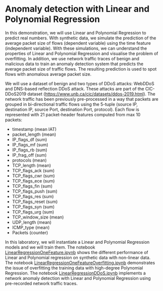 # Anomaly detection with Linear and Polynomial Regression
In this demonstration, we will use Linear and Polynomial Regression to predict real numbers. With synthetic data, we simulate the prediction of the average packet size of flows (dependent variable) using the time feature (independent variable). With these simulations, we can understand the properties of Linear and Polynomial Regression and visualise the problem of overfitting.
In addition, we use network traffic traces of benign and malicious data to train an anomaly detection system that predicts the average packet size of traffic flows. The resulting prediction is used to spot flows with anomalous average packet size. 

We will use a dataset of benign and two types of DDoS attacks: WebDDoS and DNS-based reflection DDoS attack. These attacks are part of the CIC-DDoS2019 dataset (https://www.unb.ca/cic/datasets/ddos-2019.html).
The network traffic has been previously pre-processed in a way that packets are grouped in bi-directional traffic flows using the 5-tuple (source IP, destination IP, source Port, destination Port, protocol). Each flow is represented with 21 packet-header features computed from max 10 packets:

- timestamp (mean IAT)
- packet_length (mean)
- IP_flags_df (sum)
- IP_flags_mf (sum)
- IP_flags_rb (sum)
- IP_frag_off (sum)
- protocols (mean)
- TCP_length (mean)
- TCP_flags_ack (sum)
- TCP_flags_cwr (sum)
- TCP_flags_ece (sum)
- TCP_flags_fin (sum)
- TCP_flags_push (sum)
- TCP_flags_res (sum)
- TCP_flags_reset (sum)
- TCP_flags_syn (sum)
- TCP_flags_urg (sum)
- TCP_window_size (mean)
- UDP_length (mean)
- ICMP_type (mean)
- Packets (counter)


In this laboratory, we will instantiate a Linear and Polynomial Regression models and we will train them.
The notebook [LinearRegressionOneFeature.ipynb](./LinearRegressionOneFeature.ipynb) shows the different performance of Linear and Polynomial regression on synthetic data with non-linear data.
The notebook [LinearRegressionOneFeatureOverfitting.ipynb](./LinearRegressionOneFeatureOverfitting.ipynb) demonstrates the issue of overfitting the training data with high-degree Polynomial Regression.
The notebook [LinearRegressionDDoS.ipynb](./LinearRegressionDDoS.ipynb) implements a network anomaly detection with Linear and Polynomial Regression using pre-recorded network traffic traces.